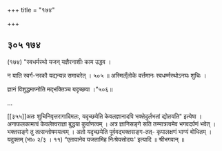 +++
title = "१७४"

+++


## ३०५ १७४



(१७४) "स्वधर्मस्थो यजन् यज्ञैरनाशीः काम उद्धव । 

न याति स्वर्ग-नरकौ यद्यन्यन्न समाचरेत् । ५०५ ॥ अस्मिल्ँलोके वर्त्तमानः स्वधर्म्मस्थोऽनघः शुचिः । 

ज्ञानं विशुद्धमाप्नोति मद्भक्तिञ्च यदृच्छया ।”५०६॥ 

…






[[३५५]]अतः शुचिनिवृत्तरागादिमलः, यदृच्छयेति केवलज्ञानादपि भक्तेदुर्लभतां द्योतयति" इत्येषा । अनाफलकामत्वं केवलेश्वराज्ञा बुद्धया कुर्वाणत्वम् । अत्र ज्ञानिसङ्गे सति तन्मात्रत्वमेव भगवदर्पणं भवेत् । भक्तसङ्गे तु तत्सन्तोषमयत्वम् । अतो यदृच्छयेति पूर्ववद्भक्तसङ्ग-तत्- कृपालक्षणं भाग्यं बोधितम् । यदुक्तम् (भा० २/३ । ११) “एतावानेव यजतामिह निःश्रेयसोदयः' इत्यादि ॥ श्रीभगवान् ॥ 
